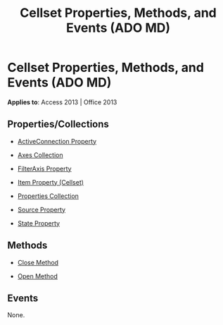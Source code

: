 ﻿---
title: Cellset Properties, Methods, and Events (ADO MD)
TOCTitle: Properties, Methods, and Events
ms:assetid: 7745f93c-5cc7-e6f8-143a-3470be0c1c0a
ms:mtpsurl: https://msdn.microsoft.com/library/JJ249488(v=office.15)
ms:contentKeyID: 48545723
ms.date: 09/18/2015
mtps_version: v=office.15
---

# Cellset Properties, Methods, and Events (ADO MD)


**Applies to**: Access 2013 | Office 2013

## Properties/Collections

- [ActiveConnection Property](activeconnection-property-ado-md.md)

- [Axes Collection](axes-collection-ado-md.md)

- [FilterAxis Property](filteraxis-property-ado-md.md)

- [Item Property (Cellset)](item-property-ado-md-cellset.md)

- [Properties Collection](properties-collection-ado.md)

- [Source Property](source-property-ado-md.md)

- [State Property](state-property-ado-md.md)

## Methods

- [Close Method](close-method-ado-md.md)

- [Open Method](open-method-ado-md.md)

## Events

None.

